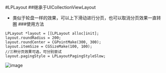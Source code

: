 #LPLayout
##继承于UICollectionViewLayout
- 类似于轮盘一样的效果，可以上下滑动进行分页，也可以取消分页效果一直转圈
###使用方法
```objc
LPLayout *layout = [[LPLayout alloc]init];
layout.roundRadius = 200;
layout.roundCenter = CGPointMake(300, 300);
layout.itemSize = CGSizeMake(100, 100);
//三种分页效果可选，可分别尝试
layout.pagingStyle = LPLayoutPagingStyleSlow;
```

![image](http://ww2.sinaimg.cn/mw690/e265676egw1f606801vwpj20b40jrt9b.jpg)

